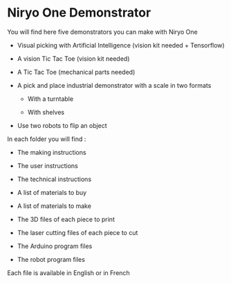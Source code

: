 # Niryo One Demonstrator

You will find here five demonstrators you can make with Niryo One

* Visual picking with Artificial Intelligence (vision kit needed + Tensorflow)

* A vision Tic Tac Toe (vision kit needed)

* A Tic Tac Toe (mechanical parts needed)

* A pick and place industrial demonstrator with a scale in two formats
    
	* With a turntable
    
	* With shelves

* Use two robots to flip an object



In each folder you will find :

* The making instructions

* The user instructions

* The technical instructions

* A list of materials to buy

* A list of materials to make

* The 3D files of each piece to print

* The laser cutting files of each piece to cut

* The Arduino program files

* The robot program files



Each file is available in English or in French
